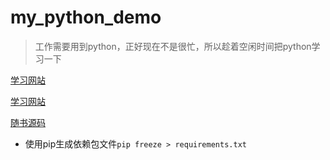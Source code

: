 # my_python_demo

> 工作需要用到python，正好现在不是很忙，所以趁着空闲时间把python学习一下


[学习网站](https://www.liaoxuefeng.com/wiki/1016959663602400)

[学习网站](https://github.com/jackfrued/Python-100-Days/blob/master/Day01-15/01.%E5%88%9D%E8%AF%86Python.md)

[随书源码](https://github.com/bastamon/Python-Crash-Course)

- 使用pip生成依赖包文件`pip freeze > requirements.txt`